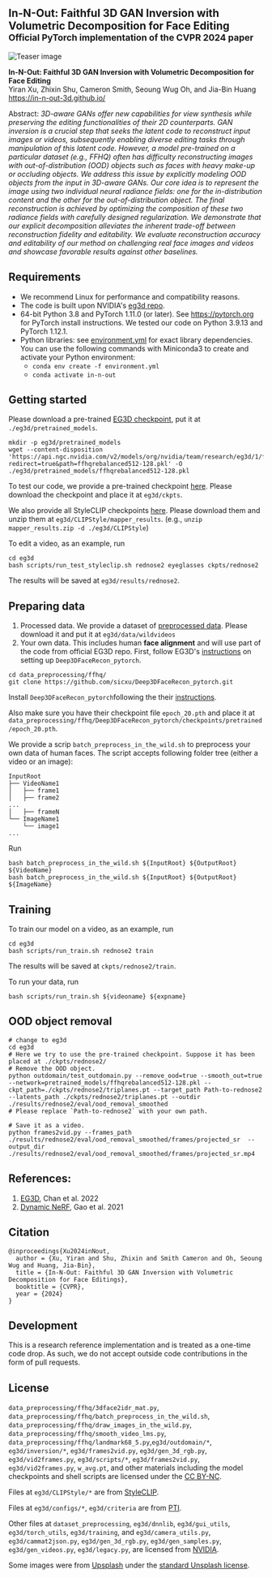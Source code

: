## In-N-Out: Faithful 3D GAN Inversion with Volumetric Decomposition for Face Editing<br><sub>Official PyTorch implementation of the CVPR 2024 paper</sub>

![Teaser image](./assets/teaser.jpg)

**In-N-Out: Faithful 3D GAN Inversion with Volumetric Decomposition for Face Editing**<br>
Yiran Xu, Zhixin Shu, Cameron Smith, Seoung Wug Oh, and Jia-Bin Huang
<br>https://in-n-out-3d.github.io/<br>

Abstract: *3D-aware GANs offer new capabilities for view synthesis while preserving the editing functionalities of their 2D counterparts. GAN inversion is a crucial step that seeks the latent code to reconstruct input images or videos, subsequently enabling diverse editing tasks through manipulation of this latent code. However, a model pre-trained on a particular dataset (e.g., FFHQ) often has difficulty reconstructing images with out-of-distribution (OOD) objects such as faces with heavy make-up or occluding objects. We address this issue by explicitly modeling OOD objects from the input in 3D-aware GANs. Our core idea is to represent the image using two individual neural radiance fields: one for the in-distribution content and the other for the out-of-distribution object. The final reconstruction is achieved by optimizing the composition of these two radiance fields with carefully designed regularization. We demonstrate that our explicit decomposition alleviates the inherent trade-off between reconstruction fidelity and editability. We evaluate reconstruction accuracy and editability of our method on challenging real face images and videos and showcase favorable results against other baselines.*


## Requirements

* We recommend Linux for performance and compatibility reasons.
* The code is built upon NVIDIA's [eg3d repo](https://github.com/NVlabs/eg3d).
* 64-bit Python 3.8 and PyTorch 1.11.0 (or later). See https://pytorch.org for PyTorch install instructions. We tested our code on Python 3.9.13 and PyTorch 1.12.1.
* Python libraries: see [environment.yml](./eg3d/environment.yml) for exact library dependencies.  You can use the following commands with Miniconda3 to create and activate your Python environment:
  - `conda env create -f environment.yml`
  - `conda activate in-n-out`


## Getting started
Please download a pre-trained [EG3D checkpoint](https://catalog.ngc.nvidia.com/orgs/nvidia/teams/research/models/eg3d/files), put it at `./eg3d/pretrained_models`.
```
mkdir -p eg3d/pretrained_models
wget --content-disposition 'https://api.ngc.nvidia.com/v2/models/org/nvidia/team/research/eg3d/1/files?redirect=true&path=ffhqrebalanced512-128.pkl' -O ./eg3d/pretrained_models/ffhqrebalanced512-128.pkl
```

To test our code, we provide a pre-trained checkpoint [here](https://drive.google.com/file/d/18WzDoRXtstpG_IbUmbLURblr8YX3gvR-/view?usp=sharing).
Please download the checkpoint and place it at `eg3d/ckpts`.

We also provide all StyleCLIP checkpoints [here](https://drive.google.com/file/d/1IVm-IcKXkAHPu8_eMOZTuKdmxSAZjVU2/view?usp=sharing). Please download them and unzip them at `eg3d/CLIPStyle/mapper_results`. (e.g., `unzip mapper_results.zip -d ./eg3d/CLIPStyle`)

To edit a video, as an example, run
```
cd eg3d
bash scripts/run_test_styleclip.sh rednose2 eyeglasses ckpts/rednose2
```
The results will be saved at `eg3d/results/rednose2`.

## Preparing data
1. Processed data. We provide a dataset of [preprocessed data](https://drive.google.com/file/d/1PRWZvLxtZexDG4PHTPiyp0WR0VFZoJFD/view?usp=sharing). Please download it and put it at `eg3d/data/wildvideos`
2. Your own data. This includes human **face alignment** and will use part of the code from official EG3D repo.
First, follow EG3D's [instructions](https://github.com/NVlabs/eg3d#preparing-datasets) on setting up `Deep3DFaceRecon_pytorch`.
```
cd data_preprocessing/ffhq/
git clone https://github.com/sicxu/Deep3DFaceRecon_pytorch.git
```
Install `Deep3DFaceRecon_pytorch`following the their [instructions](https://github.com/sicxu/Deep3DFaceRecon_pytorch/tree/6ba3d22f84bf508f0dde002da8fff277196fef21).

Also make sure you have their checkpoint file `epoch_20.pth` and place it at `data_preprocessing/ffhq/Deep3DFaceRecon_pytorch/checkpoints/pretrained/epoch_20.pth`.

We provide a scrip `batch_preprocess_in_the_wild.sh` to preprocess your own data of human faces.
The script accepts following folder tree (either a video or an image):
```
InputRoot
├── VideoName1
│   ├── frame1
│   ├── frame2
...
│   ├── frameN
└── ImageName1
    └── image1
...
```
Run
```
bash batch_preprocess_in_the_wild.sh ${InputRoot} ${OutputRoot} ${VideoName}
bash batch_preprocess_in_the_wild.sh ${InputRoot} ${OutputRoot} ${ImageName}
```

## Training
To train our model on a video, as an example, run
```
cd eg3d
bash scripts/run_train.sh rednose2 train
```
The results will be saved at `ckpts/rednose2/train`.

To run your data, run
```
bash scripts/run_train.sh ${videoname} ${expname}
```

## OOD object removal
```
# change to eg3d
cd eg3d
# Here we try to use the pre-trained checkpoint. Suppose it has been placed at ./ckpts/rednose2/
# Remove the OOD object.
python outdomain/test_outdomain.py --remove_ood=true --smooth_out=true --network=pretrained_models/ffhqrebalanced512-128.pkl --ckpt_path=./ckpts/rednose2/triplanes.pt --target_path Path-to-rednose2 --latents_path ./ckpts/rednose2/triplanes.pt --outdir ./results/rednose2/eval/ood_removal_smoothed
# Please replace `Path-to-rednose2` with your own path.

# Save it as a video.
python frames2vid.py --frames_path ./results/rednose2/eval/ood_removal_smoothed/frames/projected_sr  --output_dir ./results/rednose2/eval/ood_removal_smoothed/frames/projected_sr.mp4
```

## References:
1. [EG3D](https://arxiv.org/abs/2112.07945), Chan et al. 2022
2. [Dynamic NeRF](https://arxiv.org/abs/2105.06468), Gao et al. 2021

## Citation

```
@inproceedings{Xu2024inNout,
  author = {Xu, Yiran and Shu, Zhixin and Smith Cameron and Oh, Seoung Wug and Huang, Jia-Bin},
  title = {In-N-Out: Faithful 3D GAN Inversion with Volumetric Decomposition for Face Editings},
  booktitle = {CVPR},
  year = {2024}
}
```

## Development

This is a research reference implementation and is treated as a one-time code drop. As such, we do not accept outside code contributions in the form of pull requests.

## License
`data_preprocessing/ffhq/3dface2idr_mat.py`, `data_preprocessing/ffhq/batch_preprocess_in_the_wild.sh`, `data_preprocessing/ffhq/draw_images_in_the_wild.py`, `data_preprocessing/ffhq/smooth_video_lms.py`, `data_preprocessing/ffhq/landmark68_5.py`,`eg3d/outdomain/*`, `eg3d/inversion/*`, `eg3d/frames2vid.py`, `eg3d/gen_3d_rgb.py`, `eg3d/vid2frames.py`, `eg3d/scripts/*`, `eg3d/frames2vid.py`, `eg3d/vid2frames.py`, `w_avg.pt`, and other materials including the model checkpoints and shell scripts are licensed under the [CC BY-NC](https://creativecommons.org/licenses/by-nc/4.0/).

Files at `eg3d/CLIPStyle/*` are from [StyleCLIP](https://github.com/orpatashnik/StyleCLIP/blob/main/LICENSE).

Files at `eg3d/configs/*`, `eg3d/criteria` are from [PTI](https://github.com/danielroich/PTI/blob/main/LICENSE).

Other files at `dataset_preprocessing`, `eg3d/dnnlib`, `eg3d/gui_utils`, `eg3d/torch_utils`, `eg3d/training`, and `eg3d/camera_utils.py`, `eg3d/cammat2json.py`, `eg3d/gen_3d_rgb.py`, `eg3d/gen_samples.py`, `eg3d/gen_videos.py`, `eg3d/legacy.py`, are licensed from [NVIDIA](https://github.com/NVlabs/eg3d/blob/main/LICENSE.txt).

Some images were from [Upsplash](http://www.unsplash.com/) under the [standard Unsplash license](https://unsplash.com/license).